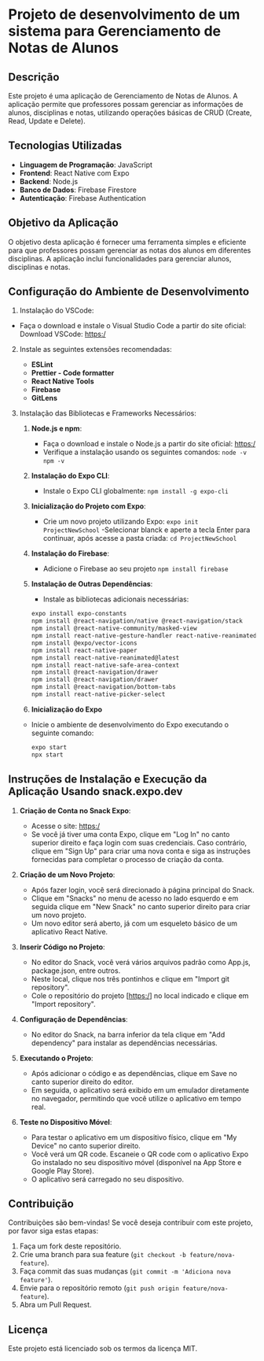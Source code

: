 # Projeto de desenvolvimento de um sistema para Gerenciamento de Notas de Alunos

## Descrição

Este projeto é uma aplicação de Gerenciamento de Notas de Alunos. A aplicação permite que professores possam gerenciar as informações de alunos, disciplinas e notas, utilizando operações básicas de CRUD (Create, Read, Update e Delete).

## Tecnologias Utilizadas

- **Linguagem de Programação**: JavaScript
- **Frontend**: React Native com Expo
- **Backend**: Node.js
- **Banco de Dados**: Firebase Firestore
- **Autenticação**: Firebase Authentication

## Objetivo da Aplicação

O objetivo desta aplicação é fornecer uma ferramenta simples e eficiente para que professores possam gerenciar as notas dos alunos em diferentes disciplinas. A aplicação inclui funcionalidades para gerenciar alunos, disciplinas e notas.

## Configuração do Ambiente de Desenvolvimento

1. Instalação do VSCode:
 - Faça o download e instale o Visual Studio Code a partir do site oficial: Download VSCode: [https:/](https://code.visualstudio.com/)

2. Instale as seguintes extensões recomendadas:
   - **ESLint**
   - **Prettier - Code formatter**
   - **React Native Tools**
   - **Firebase**
   - **GitLens**

3. Instalação das Bibliotecas e Frameworks Necessários:

   1. **Node.js e npm**:
      - Faça o download e instale o Node.js a partir do site oficial: [https:/](https://nodejs.org/)
      - Verifique a instalação usando os seguintes comandos:
         `node -v`
         `npm -v`

    2. **Instalação do Expo CLI**:
         - Instale o Expo CLI globalmente:
           `npm install -g expo-cli`
   
    3. **Inicialização do Projeto com Expo**:
       - Crie um novo projeto utilizando Expo:
         `expo init ProjectNewSchool`
       -Selecionar blanck e aperte a tecla Enter para continuar, após acesse a pasta criada:
         `cd ProjectNewSchool`

    5. **Instalação do Firebase**:
       - Adicione o Firebase ao seu projeto
         `npm install firebase`

    6. **Instalação de Outras Dependências**:
       - Instale as bibliotecas adicionais necessárias:
        ```bash
        expo install expo-constants
        npm install @react-navigation/native @react-navigation/stack
        npm install @react-native-community/masked-view
        npm install react-native-gesture-handler react-native-reanimated react-native-screens react-native-safe-area-context
        npm install @expo/vector-icons
        npm install react-native-paper
        npm install react-native-reanimated@latest
        npm install react-native-safe-area-context
        npm install @react-navigation/drawer
        npm install @react-navigation/drawer
        npm install @react-navigation/bottom-tabs
        npm install react-native-picker-select
        ```

    7. **Inicialização do Expo**
      - Inicie o ambiente de desenvolvimento do Expo executando o seguinte comando:
        ```bash
        expo start
        npx start
        ```

## Instruções de Instalação e Execução da Aplicação Usando snack.expo.dev

   1. **Criação de Conta no Snack Expo**:
      - Acesse o site:  [https:/](https://expo.dev/)
      - Se você já tiver uma conta Expo, clique em "Log In" no canto superior direito e faça login com suas credenciais. Caso contrário, clique em "Sign Up" para criar uma nova conta e siga as instruções fornecidas para completar o processo de criação da conta.

   2. **Criação de um Novo Projeto**:
      - Após fazer login, você será direcionado à página principal do Snack.
      - Clique em "Snacks" no menu de acesso no lado esquerdo e em seguida clique em "New Snack" no canto superior direito para criar um novo projeto.
      - Um novo editor será aberto, já com um esqueleto básico de um aplicativo React Native.

   3. **Inserir Código no Projeto**:
      - No editor do Snack, você verá vários arquivos padrão como App.js, package.json, entre outros.
      - Neste local, clique nos três pontinhos e clique em "Import git repository".
      - Cole o repositório do projeto [[https:/](https://github.com/amshinohara/ProjectNewSchool)] no local indicado e clique em "Import repository".

   4. **Configuração de Dependências**:
      - No editor do Snack, na barra inferior da tela clique em "Add dependency" para instalar as dependências necessárias.

   5. **Executando o Projeto**:
      - Após adicionar o código e as dependências, clique em Save no canto superior direito do editor.
      - Em seguida, o aplicativo será exibido em um emulador diretamente no navegador, permitindo que você utilize o aplicativo em tempo real.
      
   6. **Teste no Dispositivo Móvel**:
      - Para testar o aplicativo em um dispositivo físico, clique em "My Device" no canto superior direito.
      - Você verá um QR code. Escaneie o QR code com o aplicativo Expo Go instalado no seu dispositivo móvel (disponível na App Store e Google Play Store).
      - O aplicativo será carregado no seu dispositivo.


## Contribuição

Contribuições são bem-vindas! Se você deseja contribuir com este projeto, por favor siga estas etapas:

1. Faça um fork deste repositório.
2. Crie uma branch para sua feature (`git checkout -b feature/nova-feature`).
3. Faça commit das suas mudanças (`git commit -m 'Adiciona nova feature'`).
4. Envie para o repositório remoto (`git push origin feature/nova-feature`).
5. Abra um Pull Request.

## Licença

Este projeto está licenciado sob os termos da licença MIT.
